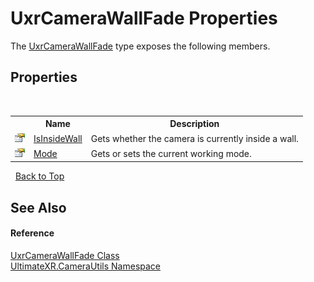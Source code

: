 # UxrCameraWallFade Properties
 

The <a href="T_UltimateXR_CameraUtils_UxrCameraWallFade">UxrCameraWallFade</a> type exposes the following members.


## Properties
&nbsp;<table><tr><th></th><th>Name</th><th>Description</th></tr><tr><td>![Public property](media/pubproperty.gif "Public property")</td><td><a href="P_UltimateXR_CameraUtils_UxrCameraWallFade_IsInsideWall">IsInsideWall</a></td><td>
Gets whether the camera is currently inside a wall.</td></tr><tr><td>![Public property](media/pubproperty.gif "Public property")</td><td><a href="P_UltimateXR_CameraUtils_UxrCameraWallFade_Mode">Mode</a></td><td>
Gets or sets the current working mode.</td></tr></table>&nbsp;
<a href="#uxrcamerawallfade-properties">Back to Top</a>

## See Also


#### Reference
<a href="T_UltimateXR_CameraUtils_UxrCameraWallFade">UxrCameraWallFade Class</a><br /><a href="N_UltimateXR_CameraUtils">UltimateXR.CameraUtils Namespace</a><br />